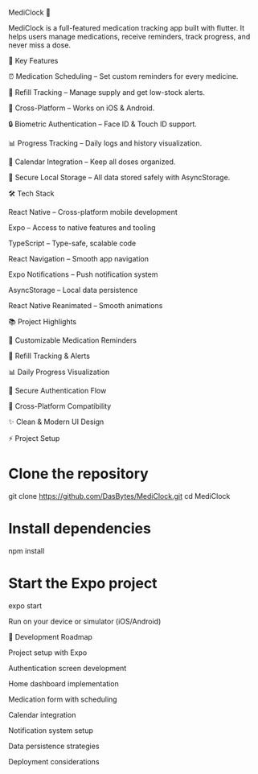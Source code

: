 MediClock 💊

MediClock is a full-featured medication tracking app built with flutter. It helps users manage medications, receive reminders, track progress, and never miss a dose.


📱 Key Features

⏰ Medication Scheduling – Set custom reminders for every medicine.

💊 Refill Tracking – Manage supply and get low-stock alerts.

📱 Cross-Platform – Works on iOS & Android.

🔒 Biometric Authentication – Face ID & Touch ID support.

📊 Progress Tracking – Daily logs and history visualization.

📅 Calendar Integration – Keep all doses organized.

💾 Secure Local Storage – All data stored safely with AsyncStorage.

🛠 Tech Stack

React Native – Cross-platform mobile development

Expo – Access to native features and tooling

TypeScript – Type-safe, scalable code

React Navigation – Smooth app navigation

Expo Notifications – Push notification system

AsyncStorage – Local data persistence

React Native Reanimated – Smooth animations


📚 Project Highlights

💊 Customizable Medication Reminders

🔔 Refill Tracking & Alerts

📊 Daily Progress Visualization

🔐 Secure Authentication Flow

📱 Cross-Platform Compatibility

✨ Clean & Modern UI Design

⚡ Project Setup
# Clone the repository
git clone https://github.com/DasBytes/MediClock.git
cd MediClock

# Install dependencies
npm install

# Start the Expo project
expo start


Run on your device or simulator (iOS/Android)

📝 Development Roadmap

Project setup with Expo

Authentication screen development

Home dashboard implementation

Medication form with scheduling

Calendar integration

Notification system setup

Data persistence strategies

Deployment considerations


